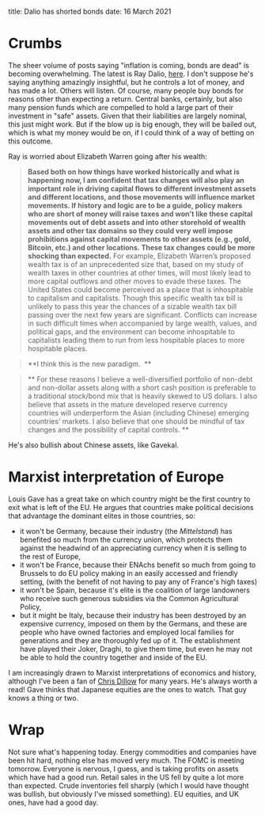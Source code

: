 title: Dalio has shorted bonds
date: 16 March 2021

# Crumbs

The sheer volume of posts saying "inflation is coming, bonds are dead" is becoming overwhelming. 
The latest is Ray Dalio, [here](https://www.linkedin.com/pulse/why-world-would-you-own-bonds-when-ray-dalio).
I don't suppose he's saying anything amazingly insightful, but he controls a lot of money, and has made a lot. 
Others will listen. 
Of course, many people buy bonds for reasons other than expecting a return. Central banks, certainly, but also many pension funds which are compelled to hold a large part of their investment in "safe" assets. 
Given that their liabilities are largely nominal, this just might work. But if the blow up is big enough, they will be bailed out, which is what my money would be on, if I could think of a way of betting on this outcome.

Ray is worried about Elizabeth Warren going after his wealth: 

> **Based both on how things have worked historically and what is happening now, I am confident that tax changes will also play an important role in driving capital flows to different investment assets and different locations, and those movements will influence market movements. If history and logic are to be a guide, policy makers who are short of money will raise taxes and won’t like these capital movements out of debt assets and into other storehold of wealth assets and other tax domains so they could very well impose prohibitions against capital movements to other assets (e.g., gold, Bitcoin, etc.) and other locations. These tax changes could be more shocking than expected.** For example, Elizabeth Warren’s proposed wealth tax is of an unprecedented size that, based on my study of wealth taxes in other countries at other times, will most likely lead to more capital outflows and other moves to evade these taxes. The United States could become perceived as a place that is inhospitable to capitalism and capitalists. Though this specific wealth tax bill is unlikely to pass this year the chances of a sizable wealth tax bill passing over the next few years are significant. Conflicts can increase in such difficult times when accompanied by large wealth, values, and political gaps, and the environment can become inhospitable to capitalists leading them to run from less hospitable places to more hospitable places.

> **I think this is the new paradigm.  **

> ** For these reasons I believe a well-diversified portfolio of non-debt and non-dollar assets along with a short cash position is preferable to a traditional stock/bond mix that is heavily skewed to US dollars. I also believe that assets in the mature developed reserve currency countries will underperform the Asian (including Chinese) emerging countries’ markets. I also believe that one should be mindful of tax changes and the possibility of capital controls. **

He's also bullish about Chinese assets, like Gavekal. 

# Marxist interpretation of Europe

Louis Gave has a great take on which country might be the first country to exit what is left of the EU. He argues that countries make political decisions that advantage the dominant elites in those countries, so:

- it won't be Germany, because their industry (the _Mittelstand_) has benefited so much from the currency union, which protects them against the headwind of an appreciating currency when it is selling to the rest of Europe,
- it won't be France, because their ENAchs benefit so much from going to Brussels to do EU policy making in an easily accessed and friendly setting, (with the benefit of not having to pay any of France's high taxes)
- it won't be Spain, because it's elite is the coalition of large landowners who receive such generous subsidies via the Common Agricultural Policy,
- but it might be Italy, because their industry has been destroyed by an expensive currency, imposed on them by the Germans, and these are people who have owned factories and employed local families for generations and they are thoroughly fed up of it. The establishment have played their Joker, Draghi, to give them time, but even he may not be able to hold the country together and inside of the EU.

I am increasingly drawn to Marxist interpretations of economics and history, although I've been a fan of [Chris Dillow](https://stumblingandmumbling.typepad.com/) for many years. He's always worth a read!
Gave thinks that Japanese equities are the ones to watch. That guy knows a thing or two.

# Wrap

Not sure what's happening today. Energy commodities and companies have been hit hard, nothing else has moved very much.
The FOMC is meeting tomorrow. Everyone is nervous, I guess, and is taking profits on assets which have had a good run.
Retail sales in the US fell by quite a lot more than expected.
Crude inventories fell sharply (which I would have thought was bullish, but obviously I've missed something).
EU equities, and UK ones, have had a good day.

    
    
    